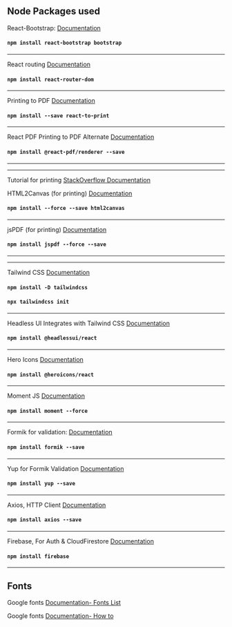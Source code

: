## Node Packages used
React-Bootstrap: [Documentation](https://react-bootstrap.netlify.app/docs/forms/validation)

#### `npm install react-bootstrap bootstrap`
***

React routing [Documentation](https://github.com/remix-run/react-router/tree/dev/examples)

#### `npm install react-router-dom`
***

Printing to PDF [Documentation](https://github.com/MatthewHerbst/react-to-print#readme)

#### `npm install --save react-to-print`
***

React PDF Printing to PDF Alternate [Documentation](https://react-pdf.org)

#### `npm install @react-pdf/renderer --save`
***
***

Tutorial for printing [StackOverflow Documentation](https://stackoverflow.com/questions/44989119/generating-a-pdf-file-from-react-components) 

HTML2Canvas (for printing) [Documentation](http://html2canvas.hertzen.com)

#### `npm install --force --save html2canvas`
***

jsPDF (for printing) [Documentation](https://github.com/parallax/jsPDF)

#### `npm install jspdf --force --save`
***
***

Tailwind CSS [Documentation](https://tailwindcss.com/docs/installation)

#### `npm install -D tailwindcss`
#### `npx tailwindcss init`
***

Headless UI Integrates with Tailwind CSS [Documentation](https://headlessui.com)

#### `npm install @headlessui/react`
***

Hero Icons [Documentation](https://heroicons.com)

#### `npm install @heroicons/react`
***

Moment JS [Documentation](https://momentjs.com/docs/)

#### `npm install moment --force`
***

Formik for validation: [Documentation](https://formik.org/docs/overview)

#### `npm install formik --save`
***

Yup for Formik Validation [Documentation](https://github.com/jquense/yup)

#### `npm install yup --save`
***

Axios, HTTP Client [Documentation](https://axios-http.com/docs/intro)

#### `npm install axios --save`
***


Firebase, For Auth & CloudFirestore [Documentation](https://firebase.google.com/docs/web/setup)

#### `npm install firebase`
***




## Fonts

Google fonts [Documentation- Fonts List](https://fonts.google.com/)

Google fonts [Documentation- How to](https://www.geeksforgeeks.org/how-to-use-google-fonts-in-reactjs/)